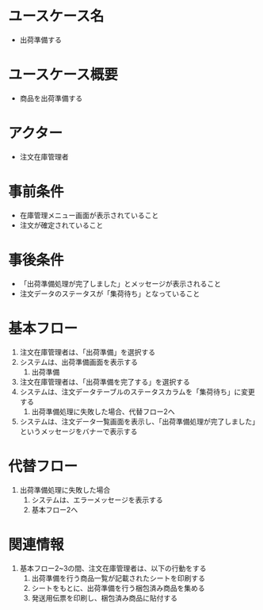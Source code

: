 # ユースケース名
- 出荷準備する

# ユースケース概要
- 商品を出荷準備する

# アクター
- 注文在庫管理者

# 事前条件
- 在庫管理メニュー画面が表示されていること
- 注文が確定されていること

# 事後条件
- 「出荷準備処理が完了しました」とメッセージが表示されること
- 注文データのステータスが「集荷待ち」となっていること

# 基本フロー
1. 注文在庫管理者は、「出荷準備」を選択する
2. システムは、出荷準備画面を表示する
    1. 出荷準備
3. 注文在庫管理者は、「出荷準備を完了する」を選択する
4. システムは、注文データテーブルのステータスカラムを「集荷待ち」に変更する
    1. 出荷準備処理に失敗した場合、代替フロー2へ
5. システムは、注文データ一覧画面を表示し、「出荷準備処理が完了しました」というメッセージをバナーで表示する

# 代替フロー
1. 出荷準備処理に失敗した場合
    1. システムは、エラーメッセージを表示する
    2. 基本フロー2へ

# 関連情報
1. 基本フロー2~3の間、注文在庫管理者は、以下の行動をする
    1. 出荷準備を行う商品一覧が記載されたシートを印刷する
    2. シートをもとに、出荷準備を行う梱包済み商品を集める
    3. 発送用伝票を印刷し、梱包済み商品に貼付する